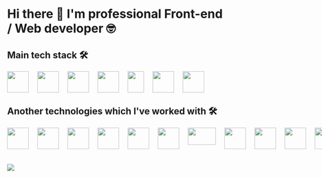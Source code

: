 # Hi there 👋 I'm professional Front-end / Web developer 🤓

## Main tech stack 🛠
<div style="display: flex">
<img src="https://www.vectorlogo.zone/logos/typescriptlang/typescriptlang-icon.svg" width="50" height="50" style="margin-right: 20px" />
<img src="https://www.vectorlogo.zone/logos/reactjs/reactjs-icon.svg" width="50" height="50" style="margin-right: 20px" />
<img src="https://upload.vectorlogo.zone/logos/javascript/images/239ec8a4-163e-4792-83b6-3f6d96911757.svg" width="50" height="50" style="margin-right: 20px" />
<img src="https://upload.wikimedia.org/wikipedia/commons/thumb/6/61/HTML5_logo_and_wordmark.svg/1200px-HTML5_logo_and_wordmark.svg.png" width="50" height="50" style="margin-right: 20px" />
<img src="https://upload.wikimedia.org/wikipedia/commons/thumb/d/d5/CSS3_logo_and_wordmark.svg/640px-CSS3_logo_and_wordmark.svg.png" width="38" height="50" style="margin-right: 20px" />
 
  
<img src="https://raw.githubusercontent.com/detain/svg-logos/780f25886640cef088af994181646db2f6b1a3f8/svg/redux.svg" width="50" height="50" style="margin-right: 20px" />
<img src="https://www.vectorlogo.zone/logos/nodejs/nodejs-icon.svg" width="50" height="50" style="margin-right: 20px" />
</div>

## Another technologies which I've worked with 🛠
<div style="display: flex">
<!-- Libs -->
<img src="https://www.vectorlogo.zone/logos/angular/angular-icon.svg" width="50" height="50" style="margin-right: 20px" />
<img src="https://www.vectorlogo.zone/logos/vuejs/vuejs-icon.svg" width="50" height="50" style="margin-right: 20px" />
<img src="https://rxjs.dev/generated/images/marketing/home/Rx_Logo-512-512.png" width="50" height="50" style="margin-right: 20px" />
<img src="https://mui.com/static/logo.png" width="50" height="50" style="margin-right: 20px" /> 
<img src="https://avatars.githubusercontent.com/u/2918581?s=280&v=4" width="50" height="50" style="margin-right: 20px" /> 
<img src="https://avatars.githubusercontent.com/u/54212428?s=280&v=4" width="50" height="50" style="margin-right: 20px" /> 
<img src="https://seeklogo.com/images/T/tailwind-css-logo-5AD4175897-seeklogo.com.png" width="65" height="40" style="margin-right: 20px" /> 
  
<!-- Test -->
<img src="https://www.vectorlogo.zone/logos/jestjsio/jestjsio-icon.svg" width="50" height="50" style="margin-right: 20px" />
<img src="https://github.com/simple-icons/simple-icons/blob/master/icons/cypress.svg" width="50" height="50" style="margin-right: 20px" />
<img src="https://static1.smartbear.co/cucumber/media/images/logos/icons/cucumber-open-icon.svg" width="50" height="50" style="margin-right: 20px" />
<img src="https://testing-library.com/img/octopus-64x64.png" width="50" height="50" style="margin-right: 20px" />
  
<!-- Another tech -->
<img src="https://www.vectorlogo.zone/logos/python/python-icon.svg" width="50" height="50" style="margin-right: 20px" />
<img src="https://www.vectorlogo.zone/logos/djangoproject/djangoproject-ar21.svg" width="100" height="50" style="margin-right: 20px" />
<img src="https://avatars.githubusercontent.com/u/1562726?v=4" width="50" height="50" style="margin-right: 20px" />
<img src="https://encrypted-tbn0.gstatic.com/images?q=tbn:ANd9GcS0h_AGrgWzmC3R17PHkXInlRkq91r55Nk8S_r_GBbYdQd2c0cCuMpPUsGPZtQXy3nIg7c&usqp=CAU" width="50" height="40" style="margin-right: 20px" />
 
 

  
<!-- Tools -->
<img src="https://raw.githubusercontent.com/bestofjs/bestofjs-webui/0397e7135a93ed43f2ecacafda8d0b9c1837ab63/public/logos/react-router.svg" width="50" height="50" style="margin-right: 20px" />
<img src="https://www.vectorlogo.zone/logos/js_webpack/js_webpack-icon.svg" width="50" height="50" style="margin-right: 20px" /> 
<img src="https://avatars3.githubusercontent.com/u/16343502?v=3&s=200" width="50" height="50" style="margin-right: 20px" /> 
<img src="https://upload.wikimedia.org/wikipedia/commons/thumb/1/17/GraphQL_Logo.svg/1200px-GraphQL_Logo.svg.png" width="50" height="50" style="margin-right: 20px" /> 
<img src="https://www.gstatic.com/devrel-devsite/prod/v583c167abdd1a21bfbd770256d119796fdffc0b7177f088bca68fc6b48429661/firebase/images/touchicon-180.png" width="50" height="50" style="margin-right: 20px" /> 
<img src="https://pbs.twimg.com/profile_images/1410636343944880136/w8dxKEmg_400x400.jpg" width="50" height="50" style="margin-right: 20px" /> 
<img src="https://brandslogos.com/wp-content/uploads/images/large/invision-logo.png" width="50" height="50" style="margin-right: 20px" />
<img src="https://upload.wikimedia.org/wikipedia/commons/thumb/5/59/Sketch_Logo.svg/850px-Sketch_Logo.svg.png" width="50" height="50" style="margin-right: 20px" />
<img src="https://upload.wikimedia.org/wikipedia/commons/thumb/a/af/Adobe_Photoshop_CC_icon.svg/1200px-Adobe_Photoshop_CC_icon.svg.png" width="50" height="50" style="margin-right: 20px" />
<span >• • •</span>

 
</div>


<!--
## Another technologies which I've worked with 🛠
<div style="display: flex">
<img src="https://www.vectorlogo.zone/logos/js_webpack/js_webpack-icon.svg" alt="bootstrap" width="50" height="50" style="margin-right: 20px" />
</div>


styled components
Avocode • Balsamiq • Docker • Firebase AWS • MongoDB • PostgressQL • Jira • Asana • Slack • Git • Gitflow • GitHub • Git hooks • Git actions GitLab • Bitbucket • CI / CD 

-->

<br/>
<br/>

<img align="center" src="https://github-readme-stats.vercel.app/api/top-langs/?username=MisterCrude&theme=dark&layout=compact&langs_count=10" />

